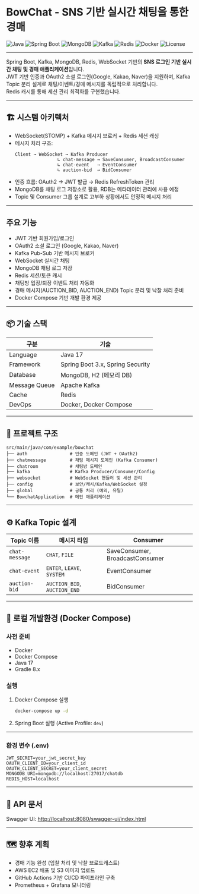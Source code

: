 
# BowChat - SNS 기반 실시간 채팅을 통한 경매 

![Java](https://img.shields.io/badge/Java-17-007396?logo=java&logoColor=white)
![Spring Boot](https://img.shields.io/badge/Spring%20Boot-3.x-6DB33F?logo=springboot)
![MongoDB](https://img.shields.io/badge/MongoDB-7.0-47A248?logo=mongodb)
![Kafka](https://img.shields.io/badge/Kafka-3.x-231F20?logo=apachekafka)
![Redis](https://img.shields.io/badge/Redis-7.x-DC382D?logo=redis)
![Docker](https://img.shields.io/badge/Docker-20.10-2496ED?logo=docker)
![License](https://img.shields.io/badge/license-MIT-green)

---

Spring Boot, Kafka, MongoDB, Redis, WebSocket 기반의 **SNS 로그인 기반 실시간 채팅 및 경매 애플리케이션**입니다.  
JWT 기반 인증과 OAuth2 소셜 로그인(Google, Kakao, Naver)을 지원하며, Kafka Topic 분리 설계로 채팅/이벤트/경매 메시지를 독립적으로 처리합니다.  
Redis 캐시를 통해 세션 관리 최적화를 구현했습니다.

---

## 🏗 시스템 아키텍처

- WebSocket(STOMP) + Kafka 메시지 브로커 + Redis 세션 캐싱
- 메시지 처리 구조:
  ```
  Client → WebSocket → Kafka Producer
                  ↳ chat-message → SaveConsumer, BroadcastConsumer
                  ↳ chat-event   → EventConsumer
                  ↳ auction-bid  → BidConsumer
  ```
- 인증 흐름: OAuth2 → JWT 발급 → Redis RefreshToken 관리
- MongoDB를 채팅 로그 저장소로 활용, RDB는 메타데이터 관리에 사용 예정
- Topic 및 Consumer 그룹 설계로 고부하 상황에서도 안정적 메시지 처리

---

## 주요 기능

- JWT 기반 회원가입/로그인
- OAuth2 소셜 로그인 (Google, Kakao, Naver)
- Kafka Pub-Sub 기반 메시지 브로커
- WebSocket 실시간 채팅
- MongoDB 채팅 로그 저장
- Redis 세션/토큰 캐시
- 채팅방 입장/퇴장 이벤트 처리 자동화
- 경매 메시지(AUCTION_BID, AUCTION_END) Topic 분리 및 낙찰 처리 준비
- Docker Compose 기반 개발 환경 제공

---

## 📦 기술 스택

| 구분          | 기술                          |
|---------------|---------------------------------|
| Language      | Java 17                        |
| Framework     | Spring Boot 3.x, Spring Security|
| Database      | MongoDB, H2 (메모리 DB)        |
| Message Queue | Apache Kafka                   |
| Cache         | Redis                          |
| DevOps        | Docker, Docker Compose         |

---

## 📁 프로젝트 구조

```
src/main/java/com/example/bowchat
├── auth                # 인증 도메인 (JWT + OAuth2)
├── chatmessage         # 채팅 메시지 도메인 (Kafka Consumer)
├── chatroom            # 채팅방 도메인
├── kafka               # Kafka Producer/Consumer/Config
├── websocket           # WebSocket 핸들러 및 세션 관리
├── config              # 보안/캐시/Kafka/WebSocket 설정
├── global              # 공통 처리 (예외, 유틸)
└── BowchatApplication  # 메인 애플리케이션
```

---

## ⚙️ Kafka Topic 설계

| Topic 이름      | 메시지 타입                  | Consumer               |
|-----------------|-------------------------------|------------------------|
| `chat-message`  | `CHAT`, `FILE`                | SaveConsumer, BroadcastConsumer |
| `chat-event`    | `ENTER`, `LEAVE`, `SYSTEM`    | EventConsumer          |
| `auction-bid`   | `AUCTION_BID`, `AUCTION_END`  | BidConsumer            |

---

## 🚀 로컬 개발환경 (Docker Compose)

### 사전 준비
- Docker
- Docker Compose
- Java 17
- Gradle 8.x

### 실행
1. Docker Compose 실행
    ```bash
    docker-compose up -d
    ```
2. Spring Boot 실행 (Active Profile: `dev`)

---

### 환경 변수 (.env)
```
JWT_SECRET=your_jwt_secret_key
OAUTH_CLIENT_ID=your_client_id
OAUTH_CLIENT_SECRET=your_client_secret
MONGODB_URI=mongodb://localhost:27017/chatdb
REDIS_HOST=localhost
```

---

## 📑 API 문서
Swagger UI: [http://localhost:8080/swagger-ui/index.html](http://localhost:8080/swagger-ui/index.html)

---

## 🗺 향후 계획

- 경매 기능 완성 (입찰 처리 및 낙찰 브로드캐스트)
- AWS EC2 배포 및 S3 이미지 업로드
- GitHub Actions 기반 CI/CD 파이프라인 구축
- Prometheus + Grafana 모니터링
